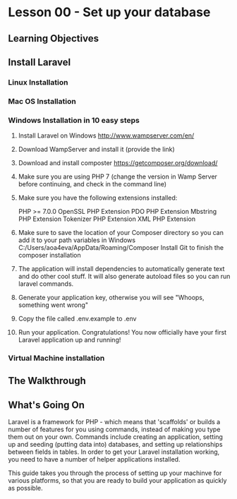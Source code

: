  <!-- enter lesson number and title below separated by hyphen-->

# Lesson 00 - Set up your database

## Learning Objectives




## Install Laravel 

### Linux Installation

### Mac OS Installation 

### Windows Installation in 10 easy steps
 
1. Install Laravel on Windows http://www.wampserver.com/en/

2. Download WampServer and install it (provide the link) 

3. Download and install composter 
https://getcomposer.org/download/

4. Make sure you are using PHP 7 (change the version in Wamp Server before continuing, and check in the command line)

5. Make sure you have the following extensions installed: 

    PHP >= 7.0.0
    OpenSSL PHP Extension
    PDO PHP Extension
    Mbstring PHP Extension
    Tokenizer PHP Extension
    XML PHP Extension

6. Make sure to save the location of your Composer directory so you can add it to your path variables in Windows 
    C:/Users/aoa4eva/AppData/Roaming/Composer
    Install Git to finish the composer installation 
    
7. The application will install dependencies to automatically generate text and do other cool stuff. It will also generate autoload files so you can run laravel commands. 

8. Generate your application key, otherwise you will see "Whoops, something went wrong"

9. Copy the file called .env.example to .env

10. Run your application. Congratulations! You now officially have your first Laravel application up and running! 

### Virtual Machine installation 

## The Walkthrough

## What's Going On 
Laravel is a framework for PHP - which means that 'scaffolds' or builds a number of features for you using commands, instead of making you type them out on your own. 
Commands include creating an application, setting up and seeding (putting data into) databases, and setting up relationships between fields in tables. 
In order to get your Laravel installation working, you need to have a number of helper applications installed. 

This guide takes you through the process of setting up your machinve for various platforms, so that you are ready to build your application as quickly as possible. 

